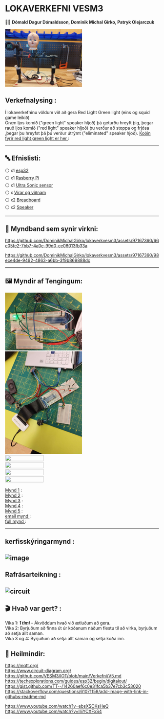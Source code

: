 # LOKAVERKEFNI VESM3

👨‍🔬 **Dómald Dagur Dómaldsson, Dominik Michal Girko, Patryk Olejarczuk** 

<img src="https://github.com/DominikMichalGirko/lokaverkvesm3/blob/main/mynd%20verk" width="50%" height="50%">

## Verkefnalysing :
Í lokaverkefninu völdum við að gera Red Light Green light (eins og squid game leikið) <br>
Græn ljos komið ("green light" speaker hljoð) þá geturðu hreyft þig, þegar rauð ljos komið ("red light" speaker hljoð) þu verður að stoppa og frjósa ,þegar þu hreyfst þá þú verður útrýmt ("eliminated" speaker hjoð).   [Koðin fyrir red light green light er her ](https://github.com/DominikMichalGirko/lokaverkvesm3/blob/main/Ko%C3%B0in%20fyrir%20red%20light%20green%20light ) : <br> 


-------------------------------------------------------------------------------------------------------------------------------------------------------------------------

## 🔤 Efnislisti:
⚪ x1 [esp32](https://www.espressif.com/en/products/socs/esp32) <br>
⚪ x1 [Rasberry Pi](https://www.raspberrypi.com/) <br>
⚪ x1 [Ultra Sonic sensor](https://www.fierceelectronics.com/sensors/what-ultrasonic-sensor) <br>
⚪ x [Virar og viðnam](https://learn.adafruit.com/adafruit-arduino-lesson-2-leds/resistors) <br>
⚪ x2 [Breadboard](https://learn.adafruit.com/lesson-0-getting-started/breadboard)  <br>
⚪ x2 [Speaker](https://www.hackster.io/blackpanda856/play-music-using-arduino-uno-and-a-speaker-b94e4a)<br>


------------------------------------------------------------------------------------------------------------------------------------------------------------------
## 💠 Myndband sem synir virkni: <br>



https://github.com/DominikMichalGirko/lokaverkvesm3/assets/97167360/66c05fe2-7bb7-4a0e-99d0-ce06013fb33a

https://github.com/DominikMichalGirko/lokaverkvesm3/assets/97167360/98ece4de-9492-4863-a6bb-3f9b869888dc



-----------------------------------------------------------------------------------------------------------------------------------------------------------------------

## 🖼️ Myndir af Tengingum:

<img src="https://raw.githubusercontent.com/DominikMichalGirko/lokaverkvesm3/main/vesm3.png" width="50%" height="50%">
<img src="https://github.com/DominikMichalGirko/lokaverkvesm3/blob/main/mynd2" width="50%" height="50%">
<img src="https://github.com/DominikMichalGirko/lokaverkvesm3/wiki/mynd3" width="50%" height="50%">
<img src="https://github.com/DominikMichalGirko/lokaverkvesm3/wiki/mynd4" width="50%" height="50%">
<img src="https://github.com/DominikMichalGirko/lokaverkvesm3/wiki/mynd5k" width="50%" height="50%">
<img src="https://github.com/DominikMichalGirko/lokaverkvesm3/wiki/mynd-full" width="50%" height="50%">




[Mynd 1]( https://raw.githubusercontent.com/DominikMichalGirko/lokaverkvesm3/main/vesm3.png) : <br>
[Mynd 2](https://github.com/DominikMichalGirko/lokaverkvesm3/wiki/mynd2 ) : <br>
[Mynd 3](https://github.com/DominikMichalGirko/lokaverkvesm3/wiki/mynd3 ) : <br>
[Mynd 4](https://github.com/DominikMichalGirko/lokaverkvesm3/wiki/mynd4 ) : <br>
[Mynd 5](https://github.com/DominikMichalGirko/lokaverkvesm3/wiki/mynd5 ) : <br>
[email mynd ](https://github.com/DominikMichalGirko/lokaverkvesm3/wiki/email-mynd) : <br>
[full mynd ](https://github.com/DominikMichalGirko/lokaverkvesm3/wiki/mynd-full) : <br>

-----------------------------------------------------------------------------------------------------------------------------------------------------------------------





## kerfisskýringarmynd :
![image](https://user-images.githubusercontent.com/97167360/236170807-c4c17fbe-a6ae-4036-865d-6e4b96bc6b29.png)
-----------------------------------------------------------------------------------------------------------------------------------------------------------------------

## Rafrásarteikning :
![circuit](https://user-images.githubusercontent.com/97167360/236456136-2822c2c5-c907-4f07-b593-d480a172b9fc.png)
-----------------------------------------------------------------------------------------------------------------------------------------------------------------------




## 🎬 Hvað var gert? :
Vika 1: ***1 timi*** - Ákvöddum hvað við ætluðum að gera. <br>
Vika 2: Byrjuðum að finna út úr kóðanum náðum flestu til að virka, byrjuðum að setja allt saman. <br>
Vika 3 og 4: Byrjuðum að setja allt saman og setja koða inn. <br> 




## 🔗 Heilmindir:
https://mqtt.org/ <br>
https://www.circuit-diagram.org/ <br>
https://github.com/VESM3/IOT/blob/main/Verkefni/V5.md <br>
https://techexplorations.com/guides/esp32/begin/digitalout/ <br>
https://gist.github.com/TT--/14260aef6c0e31fca5b37e7cb3c53020 <br>
https://stackoverflow.com/questions/61071158/add-image-with-link-in-githubs-readme-md <br>

https://www.youtube.com/watch?v=ebsXSCKsHeQ <br>
https://www.youtube.com/watch?v=lIiiYCXFxS4 <br> 
